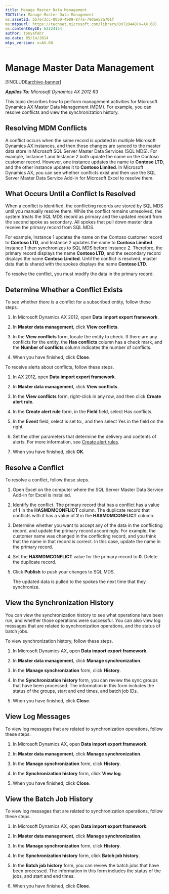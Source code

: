 ```yaml
---
title: Manage Master Data Management
TOCTitle: Manage Master Data Management
ms:assetid: bb7e73cc-0050-4989-877a-79dae52a701f
ms:mtpsurl: https://technet.microsoft.com/library/Dn720448(v=AX.60)
ms:contentKeyID: 62224154
author: tonyafehr
ms.date: 05/14/2014
mtps_version: v=AX.60
---
```


# Manage Master Data Management 


[!INCLUDE[archive-banner](includes/archive-banner.md)]


_**Applies To:** Microsoft Dynamics AX 2012 R3_

This topic describes how to perform management activities for Microsoft Dynamics AX Master Data Management (MDM). For example, you can resolve conflicts and view the synchronization history.

## Resolving MDM Conflicts

A conflict occurs when the same record is updated in multiple Microsoft Dynamics AX instances, and then those changes are synced to the master data store in Microsoft SQL Server Master Data Services (SQL MDS). For example, Instance 1 and Instance 2 both update the name on the Contoso customer record. However, one instance updates the name to **Contoso LTD**, and the other instance updates it to **Contoso Limited**. In Microsoft Dynamics AX, you can see whether conflicts exist and then use the SQL Server Master Data Service Add-in for Microsoft Excel to resolve them.

## What Occurs Until a Conflict Is Resolved

When a conflict is identified, the conflicting records are stored by SQL MDS until you manually resolve them. While the conflict remains unresolved, the system treats the SQL MDS record as primary and the updated record from the second spoke as secondary. All spokes that pull down master data receive the primary record from SQL MDS.

For example, Instance 1 updates the name on the Contoso customer record to **Contoso LTD**, and Instance 2 updates the name to **Contoso Limited**. Instance 1 then synchronizes to SQL MDS before Instance 2. Therefore, the primary record displays the name **Contoso LTD**, and the secondary record displays the name **Contoso Limited**. Until the conflict is resolved, master data that is shared with the spokes displays the name **Contoso LTD**.

To resolve the conflict, you must modify the data in the primary record.

## Determine Whether a Conflict Exists

To see whether there is a conflict for a subscribed entity, follow these steps.

1.  In Microsoft Dynamics AX 2012, open **Data import export framework**.

2.  In **Master data management**, click **View conflicts**.

3.  In the **View conflicts** form, locate the entity to check. If there are any conflicts for the entity, the **Has conflicts** column has a check mark, and the **Number of conflicts** column indicates the number of conflicts.

4.  When you have finished, click **Close**.

To receive alerts about conflicts, follow these steps.

1.  In AX 2012, open **Data import export framework**.

2.  In **Master data management**, click **View conflicts**.

3.  In the **View conflicts** form, right-click in any row, and then click **Create alert rule**.

4.  In the **Create alert rule** form, in the **Field** field, select Has conflicts.

5.  In the **Event** field, select is set to:, and then select Yes in the field on the right.

6.  Set the other parameters that determine the delivery and contents of alerts. For more information, see [Create alert rules](create-alert-rules.md).

7.  When you have finished, click **OK**.

## Resolve a Conflict

To resolve a conflict, follow these steps.

1.  Open Excel on the computer where the SQL Server Master Data Service Add-in for Excel is installed.

2.  Identify the conflict. The primary record that has a conflict has a value of **1** in the **HASMDMCONFLICT** column. The duplicate record that conflicts with it has a value of **2** in the **HASMDMCONFLICT** column.

3.  Determine whether you want to accept any of the data in the conflicting record, and update the primary record accordingly. For example, the customer name was changed in the conflicting record, and you think that the name in that record is correct. In this case, update the name in the primary record.

4.  Set the **HASMDMCONFLICT** value for the primary record to **0**. Delete the duplicate record.

5.  Click **Publish** to push your changes to SQL MDS.
    
    The updated data is pulled to the spokes the next time that they synchronize.

## View the Synchronization History

You can view the synchronization history to see what operations have been run, and whether those operations were successful. You can also view log messages that are related to synchronization operations, and the status of batch jobs.

To view synchronization history, follow these steps.

1.  In Microsoft Dynamics AX, open **Data import export framework**.

2.  In **Master data management**, click **Manage synchronization**.

3.  In the **Manage synchronization** form, click **History**.

4.  In the **Synchronization history** form, you can review the sync groups that have been processed. The information in this form includes the status of the groups, start and end times, and batch job IDs.

5.  When you have finished, click **Close**.

## View Log Messages

To view log messages that are related to synchronization operations, follow these steps.

1.  In Microsoft Dynamics AX, open **Data import export framework**.

2.  In **Master data management**, click **Manage synchronization**.

3.  In the **Manage synchronization** form, click **History**.

4.  In the **Synchronization history** form, click **View log**.

5.  When you have finished, click **Close**.

## View the Batch Job History

To view log messages that are related to synchronization operations, follow these steps.

1.  In Microsoft Dynamics AX, open **Data import export framework**.

2.  In **Master data management**, click **Manage synchronization**.

3.  In the **Manage synchronization** form, click **History**.

4.  In the **Synchronization history** form, click **Batch job history**.

5.  In the **Batch job history** form, you can review the batch jobs that have been processed. The information in this form includes the status of the jobs, and start and end times.

6.  When you have finished, click **Close**.

  


